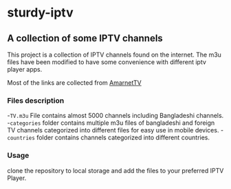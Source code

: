 # sturdy-iptv

## **A collection of some IPTV channels**

This project is a collection of IPTV channels found on the internet. The m3u files have been modified to have some convenience with different iptv player apps.

Most of the links are collected from [AmarnetTV](https://amarnettv.github.io/)


### **Files description**

-`TV.m3u` File contains almost 5000 channels including Bangladeshi channels. 
-`categories` folder contains multiple m3u files of bangladeshi and foreign TV channels categorized into different files for easy use in mobile devices. 
-`countries` folder contains channels categorized into different countries.

### **Usage**
clone the repository to local storage and add the files to your preferred IPTV Player. 
